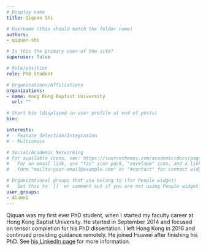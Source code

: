 ```yaml
---
# Display name
title: Qiquan Shi

# Username (this should match the folder name)
authors:
- qiquan-shi

# Is this the primary user of the site?
superuser: false

# Role/position
role: PhD Student

# Organizations/Affiliations
organizations:
- name: Hong Kong Baptist University
  url: ""

# Short bio (displayed in user profile at end of posts)
bio: 

interests:
# - Feature Selection/Integration
# - Multiomics

# Social/Academic Networking
# For available icons, see: https://sourcethemes.com/academic/docs/page-builder/#icons
#   For an email link, use "fas" icon pack, "envelope" icon, and a link in the
#   form "mailto:your-email@example.com" or "#contact" for contact widget.

# Organizational groups that you belong to (for People widget)
#   Set this to `[]` or comment out if you are not using People widget.
user_groups:
- Alumni
---
```


Qiquan was my first ever PhD student, when I started my faculty career at Hong Kong Baptist University. He started in September 2014 and focused on tensor completion for his PhD dissertation. I left Hong Kong in 2016 and continued providing guidance remotely. He joined Huawei after finishing his PhD. See [his LinkedIn page](https://www.linkedin.com/in/qiquan-shi-hk/) for more information.
